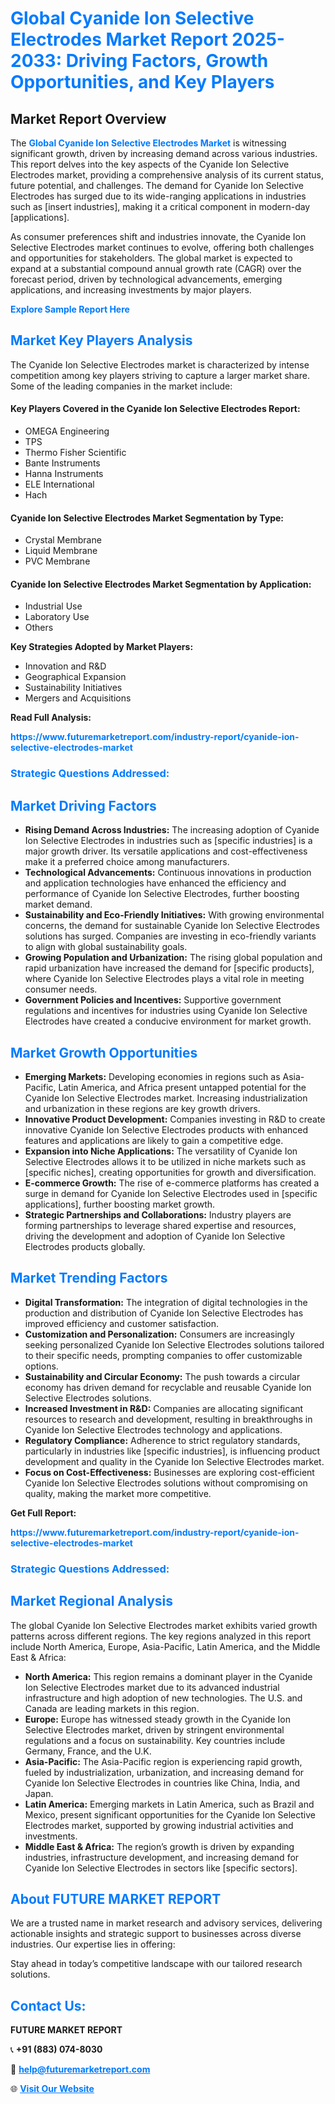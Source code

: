 <h1 style="color: #007BFF;">Global Cyanide Ion Selective Electrodes Market Report 2025-2033: Driving Factors, Growth Opportunities, and Key Players</h1>

<section id="overview">
<h2>Market Report Overview</h2>
<p>The <a href="https://www.futuremarketreport.com/industry-report/cyanide-ion-selective-electrodes-market" style="color: #007BFF; text-decoration: none;"><strong>Global Cyanide Ion Selective Electrodes Market</strong></a> is witnessing significant growth, driven by increasing demand across various industries. This report delves into the key aspects of the Cyanide Ion Selective Electrodes market, providing a comprehensive analysis of its current status, future potential, and challenges. The demand for Cyanide Ion Selective Electrodes has surged due to its wide-ranging applications in industries such as [insert industries], making it a critical component in modern-day [applications].</p>
<p>As consumer preferences shift and industries innovate, the Cyanide Ion Selective Electrodes market continues to evolve, offering both challenges and opportunities for stakeholders. The global market is expected to expand at a substantial compound annual growth rate (CAGR) over the forecast period, driven by technological advancements, emerging applications, and increasing investments by major players.</p>
</section>

<section id="overview">
<p><a href="https://www.futuremarketreport.com/request-sample/reportId=81206" style="color: #007BFF; text-decoration: none;"><strong>Explore Sample Report Here</strong></a></p>
</section>

<section id="key-players">
<h2 style="color: #007BFF;">Market Key Players Analysis</h2>
<p>The Cyanide Ion Selective Electrodes market is characterized by intense competition among key players striving to capture a larger market share. Some of the leading companies in the market include:</p>
<h4>Key Players Covered in the Cyanide Ion Selective Electrodes Report:</h4>
<ul><li>OMEGA Engineering</li><li>TPS</li><li>Thermo Fisher Scientific</li><li>Bante Instruments</li><li>Hanna Instruments</li><li>ELE International</li><li>Hach</li></ul>
<h4>Cyanide Ion Selective Electrodes Market Segmentation by Type:</h4>
<ul><li>Crystal Membrane</li><li>Liquid Membrane</li><li>PVC Membrane</li></ul>

<h4>Cyanide Ion Selective Electrodes Market Segmentation by Application:</h4>
<ul><li>Industrial Use</li><li>Laboratory Use</li><li>Others</li></ul>
<p><strong>Key Strategies Adopted by Market Players:</strong></p>
<ul>
<li>Innovation and R&D</li>
<li>Geographical Expansion</li>
<li>Sustainability Initiatives</li>
<li>Mergers and Acquisitions</li>
</ul>
</section>

<section>
<p><strong>Read Full Analysis: </strong></p><a href="https://www.futuremarketreport.com/industry-report/cyanide-ion-selective-electrodes-market" style="color: #007BFF; text-decoration: none;"><strong>https://www.futuremarketreport.com/industry-report/cyanide-ion-selective-electrodes-market</strong></a>
<h3 style="color: #007BFF;">Strategic Questions Addressed:</h3>
</section>

<section id="driving-factors">
<h2 style="color: #007BFF;">Market Driving Factors</h2>
<ul>
<li><strong>Rising Demand Across Industries:</strong> The increasing adoption of Cyanide Ion Selective Electrodes in industries such as [specific industries] is a major growth driver. Its versatile applications and cost-effectiveness make it a preferred choice among manufacturers.</li>
<li><strong>Technological Advancements:</strong> Continuous innovations in production and application technologies have enhanced the efficiency and performance of Cyanide Ion Selective Electrodes, further boosting market demand.</li>
<li><strong>Sustainability and Eco-Friendly Initiatives:</strong> With growing environmental concerns, the demand for sustainable Cyanide Ion Selective Electrodes solutions has surged. Companies are investing in eco-friendly variants to align with global sustainability goals.</li>
<li><strong>Growing Population and Urbanization:</strong> The rising global population and rapid urbanization have increased the demand for [specific products], where Cyanide Ion Selective Electrodes plays a vital role in meeting consumer needs.</li>
<li><strong>Government Policies and Incentives:</strong> Supportive government regulations and incentives for industries using Cyanide Ion Selective Electrodes have created a conducive environment for market growth.</li>
</ul>
</section>

<section id="growth-opportunities">
<h2 style="color: #007BFF;">Market Growth Opportunities</h2>
<ul>
<li><strong>Emerging Markets:</strong> Developing economies in regions such as Asia-Pacific, Latin America, and Africa present untapped potential for the Cyanide Ion Selective Electrodes market. Increasing industrialization and urbanization in these regions are key growth drivers.</li>
<li><strong>Innovative Product Development:</strong> Companies investing in R&D to create innovative Cyanide Ion Selective Electrodes products with enhanced features and applications are likely to gain a competitive edge.</li>
<li><strong>Expansion into Niche Applications:</strong> The versatility of Cyanide Ion Selective Electrodes allows it to be utilized in niche markets such as [specific niches], creating opportunities for growth and diversification.</li>
<li><strong>E-commerce Growth:</strong> The rise of e-commerce platforms has created a surge in demand for Cyanide Ion Selective Electrodes used in [specific applications], further boosting market growth.</li>
<li><strong>Strategic Partnerships and Collaborations:</strong> Industry players are forming partnerships to leverage shared expertise and resources, driving the development and adoption of Cyanide Ion Selective Electrodes products globally.</li>
</ul>
</section>

<section id="trending-factors">
<h2 style="color: #007BFF;">Market Trending Factors</h2>
<ul>
<li><strong>Digital Transformation:</strong> The integration of digital technologies in the production and distribution of Cyanide Ion Selective Electrodes has improved efficiency and customer satisfaction.</li>
<li><strong>Customization and Personalization:</strong> Consumers are increasingly seeking personalized Cyanide Ion Selective Electrodes solutions tailored to their specific needs, prompting companies to offer customizable options.</li>
<li><strong>Sustainability and Circular Economy:</strong> The push towards a circular economy has driven demand for recyclable and reusable Cyanide Ion Selective Electrodes solutions.</li>
<li><strong>Increased Investment in R&D:</strong> Companies are allocating significant resources to research and development, resulting in breakthroughs in Cyanide Ion Selective Electrodes technology and applications.</li>
<li><strong>Regulatory Compliance:</strong> Adherence to strict regulatory standards, particularly in industries like [specific industries], is influencing product development and quality in the Cyanide Ion Selective Electrodes market.</li>
<li><strong>Focus on Cost-Effectiveness:</strong> Businesses are exploring cost-efficient Cyanide Ion Selective Electrodes solutions without compromising on quality, making the market more competitive.</li>
</ul>
</section>

<section>
<p><strong>Get Full Report: </strong></p><a href="https://www.futuremarketreport.com/industry-report/cyanide-ion-selective-electrodes-market" style="color: #007BFF; text-decoration: none;"><strong>https://www.futuremarketreport.com/industry-report/cyanide-ion-selective-electrodes-market</strong></a>
<h3 style="color: #007BFF;">Strategic Questions Addressed:</h3>
</section>


<section id="regional-analysis">
<h2 style="color: #007BFF;">Market Regional Analysis</h2>
<p>The global Cyanide Ion Selective Electrodes market exhibits varied growth patterns across different regions. The key regions analyzed in this report include North America, Europe, Asia-Pacific, Latin America, and the Middle East & Africa:</p>
<ul>
<li><strong>North America:</strong> This region remains a dominant player in the Cyanide Ion Selective Electrodes market due to its advanced industrial infrastructure and high adoption of new technologies. The U.S. and Canada are leading markets in this region.</li>
<li><strong>Europe:</strong> Europe has witnessed steady growth in the Cyanide Ion Selective Electrodes market, driven by stringent environmental regulations and a focus on sustainability. Key countries include Germany, France, and the U.K.</li>
<li><strong>Asia-Pacific:</strong> The Asia-Pacific region is experiencing rapid growth, fueled by industrialization, urbanization, and increasing demand for Cyanide Ion Selective Electrodes in countries like China, India, and Japan.</li>
<li><strong>Latin America:</strong> Emerging markets in Latin America, such as Brazil and Mexico, present significant opportunities for the Cyanide Ion Selective Electrodes market, supported by growing industrial activities and investments.</li>
<li><strong>Middle East & Africa:</strong> The region’s growth is driven by expanding industries, infrastructure development, and increasing demand for Cyanide Ion Selective Electrodes in sectors like [specific sectors].</li>
</ul>
</section>

<footer>
<h2 style="color: #007BFF;">About FUTURE MARKET REPORT</h2>
<p>We are a trusted name in market research and advisory services, delivering actionable insights and strategic support to businesses across diverse industries. Our expertise lies in offering:</p>

<p>Stay ahead in today’s competitive landscape with our tailored research solutions.</p>

<h2 style="color: #007BFF;">Contact Us:</h2>
<p><strong>FUTURE MARKET REPORT</strong></p>
<p>📞 <strong>+91 (883) 074-8030</strong></p>
<p>📧 <strong><a href="mailto:help@futuremarketreport.com" style="color: #007BFF;">help@futuremarketreport.com</a></strong></p>
<p>🌐 <strong><a href="https://www.futuremarketreport.com/" style="color: #007BFF;">Visit Our Website</a></strong></p>
</footer>